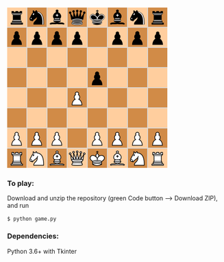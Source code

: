 ![image](assets/chessboard.png)

### To play:
Download and unzip the repository (green Code button --> Download ZIP), and run
```
$ python game.py
```

### Dependencies:
Python 3.6+ with Tkinter
